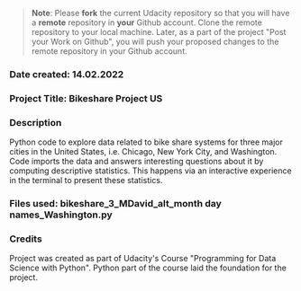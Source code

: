 >**Note**: Please **fork** the current Udacity repository so that you will have a **remote** repository in **your** Github account. Clone the remote repository to your local machine. Later, as a part of the project "Post your Work on Github", you will push your proposed changes to the remote repository in your Github account.

### Date created: 14.02.2022

### Project Title: Bikeshare Project US

### Description
Python code to explore data related to bike share systems for three major cities in the United States, i.e. Chicago, New York City, and Washington. Code imports the data and answers interesting questions about it by computing descriptive statistics. This happens via an interactive experience in the terminal to present these statistics.

### Files used: bikeshare_3_MDavid_alt_month day names_Washington.py


### Credits
Project was created as part of Udacity's Course "Programming for Data Science with Python".
Python part of the course laid the foundation for the project.

